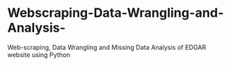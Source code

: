 # Webscraping-Data-Wrangling-and-Analysis-
Web-scraping, Data Wrangling and Missing Data Analysis of EDGAR website using Python
